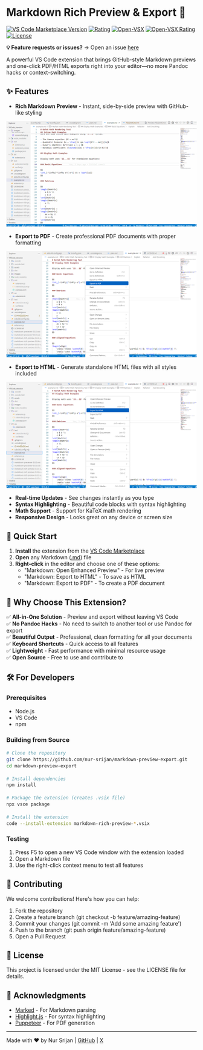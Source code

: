 # Markdown Rich Preview & Export 🚀

[![VS Code Marketplace Version](https://img.shields.io/visual-studio-marketplace/v/nur-srijan.markdown-rich-preview?style=plastic&label=Visual%20Studio%20Marketplace&color=green
)](https://marketplace.visualstudio.com/items?itemName=nur-srijan.markdown-rich-preview)
[![Rating](https://img.shields.io/visual-studio-marketplace/stars/nur-srijan.markdown-rich-preview?style=plastic&label=Rating)](https://marketplace.visualstudio.com/items?itemName=nur-srijan.markdown-rich-preview)
[![Open-VSX](https://img.shields.io/open-vsx/v/nur-srijan/markdown-rich-preview?style=plastic&label=Open%20VSX%20Registry)](https://open-vsx.org/extension/nur-srijan/markdown-rich-preview)
[![Open-VSX Rating](https://img.shields.io/open-vsx/stars/nur-srijan/markdown-rich-preview?style=plastic&label=Open%20VSX%20Rating)](https://open-vsx.org/extension/nur-srijan/markdown-rich-preview)
[![License](https://img.shields.io/badge/License-MIT-yellow.svg)](https://marketplace.visualstudio.com/items/nur-srijan.markdown-rich-preview/license)

**💡 Feature requests or issues?** → Open an issue [here](https://github.com/nur-srijan/markdown-preview-export/issues/new/choose)

A powerful VS Code extension that brings GitHub-style Markdown previews and one-click PDF/HTML exports right into your editor—no more Pandoc hacks or context-switching.

## ✨ Features

- **Rich Markdown Preview** - Instant, side-by-side preview with GitHub-like styling

![Enhanced Preview Demo](https://raw.githubusercontent.com/nur-srijan/markdown-preview-export/main/assets/EnhancedPreviewDemo.gif)

- **Export to PDF** - Create professional PDF documents with proper formatting

![Export to PDF Demo](https://raw.githubusercontent.com/nur-srijan/markdown-preview-export/main/assets/ExportToPdf.png)

- **Export to HTML** - Generate standalone HTML files with all styles included

![Export to HTML Demo](https://raw.githubusercontent.com/nur-srijan/markdown-preview-export/main/assets/ExportToHtml.png)

- **Real-time Updates** - See changes instantly as you type
- **Syntax Highlighting** - Beautiful code blocks with syntax highlighting
- **Math Support** - Support for KaTeX math rendering
- **Responsive Design** - Looks great on any device or screen size

## 🚀 Quick Start

1. **Install** the extension from the [VS Code Marketplace](https://marketplace.visualstudio.com/items?itemName=nur-srijan.markdown-rich-preview)
2. **Open** any Markdown ([.md]()) file
3. **Right-click** in the editor and choose one of these options:
   - "Markdown: Open Enhanced Preview" - For live preview
   - "Markdown: Export to HTML" - To save as HTML
   - "Markdown: Export to PDF" - To create a PDF document

## 🎯 Why Choose This Extension?

✅ **All-in-One Solution** - Preview and export without leaving VS Code  
✅ **No Pandoc Hacks** - No need to switch to another tool or use Pandoc for export  
✅ **Beautiful Output** - Professional, clean formatting for all your documents  
✅ **Keyboard Shortcuts** - Quick access to all features  
✅ **Lightweight** - Fast performance with minimal resource usage  
✅ **Open Source** - Free to use and contribute to

## 🛠️ For Developers

### Prerequisites
- Node.js
- VS Code
- npm

### Building from Source

```bash
# Clone the repository
git clone https://github.com/nur-srijan/markdown-preview-export.git
cd markdown-preview-export

# Install dependencies
npm install

# Package the extension (creates .vsix file)
npx vsce package

# Install the extension
code --install-extension markdown-rich-preview-*.vsix
```

### Testing
1. Press F5 to open a new VS Code window with the extension loaded
2. Open a Markdown file
3. Use the right-click context menu to test all features

## 📝 Contributing
We welcome contributions! Here's how you can help:

1. Fork the repository
2. Create a feature branch (git checkout -b feature/amazing-feature)
3. Commit your changes (git commit -m 'Add some amazing feature')
4. Push to the branch (git push origin feature/amazing-feature)
5. Open a Pull Request

## 📄 License
This project is licensed under the MIT License - see the LICENSE file for details.

## 🙏 Acknowledgments
- [Marked](https://github.com/markedjs/marked) - For Markdown parsing
- [Highlight.js](https://highlightjs.org/) - For syntax highlighting
- [Puppeteer](https://pptr.dev/) - For PDF generation

---

Made with ❤️ by Nur Srijan | [GitHub](https://github.com/nur-srijan) | [X]()
